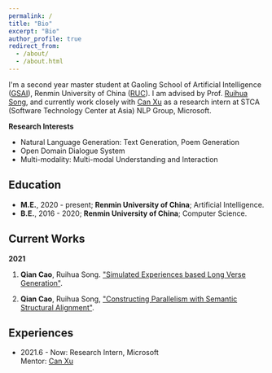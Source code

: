 ```yaml
---
permalink: /
title: "Bio"
excerpt: "Bio"
author_profile: true
redirect_from: 
  - /about/
  - /about.html
---
```


I'm a second year master student at Gaoling School of Artificial Intelligence ([GSAI](http://ai.ruc.edu.cn/)), Renmin University of China ([RUC](https://www.ruc.edu.cn/)). I am advised by Prof. [Ruihua Song](https://scholar.google.com.hk/citations?user=v5LctN8AAAAJ&hl=en), and currently work closely with [Can Xu](https://www.microsoft.com/en-us/research/people/caxu/) as a research intern at STCA (Software Technology Center at Asia) NLP Group, Microsoft.

**Research Interests**

* Natural Language Generation: Text Generation, Poem Generation
* Open Domain Dialogue System
* Multi-modality: Multi-modal Understanding and Interaction

## Education
- <b>M.E.</b>, 2020 - present; <b>Renmin University of China</b>; Artificial Intelligence.
- <b>B.E.</b>, 2016 - 2020; <b>Renmin University of China</b>; Computer Science.


## Current Works
**2021**

1. **Qian Cao**, Ruihua Song. ["Simulated Experiences based Long Verse Generation"]().

2. **Qian Cao**, Ruihua Song, ["Constructing Parallelism with Semantic Structural Alignment"]().


## Experiences

- 2021.6 - Now: Research Intern, Microsoft  
Mentor: [Can Xu](https://www.microsoft.com/en-us/research/people/caxu/)

<!-- # Publications




# Blog Posts -->


